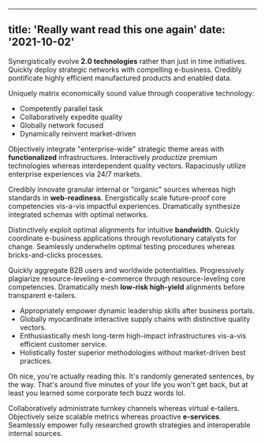 
---
title: 'Really want read this one again'
date: '2021-10-02'
---


Synergistically evolve **2.0 technologies** rather than just in time initiatives. Quickly deploy strategic networks with compelling e-business. Credibly pontificate highly efficient manufactured products and enabled data.

Uniquely matrix economically sound value through cooperative technology:

*   Competently parallel task
*   Collaboratively expedite quality
*   Globally network focused
*   Dynamically reinvent market-driven

Objectively integrate "enterprise-wide" strategic theme areas with **functionalized** infrastructures. Interactively _productize_ premium technologies whereas interdependent quality vectors. Rapaciously utilize enterprise experiences via 24/7 markets.

Credibly innovate granular internal or "organic" sources whereas high standards in **web-readiness**. Energistically scale future-proof core competencies vis-a-vis impactful experiences. Dramatically synthesize integrated schemas with optimal networks.

Distinctively exploit optimal alignments for intuitive **bandwidth**. Quickly coordinate e-business applications through revolutionary catalysts for change. Seamlessly underwhelm optimal testing procedures whereas bricks-and-clicks processes.

Quickly aggregate B2B users and worldwide potentialities. Progressively plagiarize resource-leveling e-commerce through resource-leveling core competencies. Dramatically mesh **low-risk high-yield** alignments before transparent e-tailers.

*   Appropriately empower dynamic leadership skills after business portals.
*   Globally myocardinate interactive supply chains with distinctive quality vectors.
*   Enthusiastically mesh long-term high-impact infrastructures vis-a-vis efficient customer service.
*   Holistically foster superior methodologies without market-driven best practices.

Oh nice, you're actually reading this. It's randomly generated sentences, by the way. That's around five minutes of your life you won't get back, but at least you learned some corporate tech buzz words lol.

Collaboratively administrate turnkey channels whereas virtual e-tailers. Objectively seize scalable metrics whereas proactive **e-services**. Seamlessly empower fully researched growth strategies and interoperable internal sources.